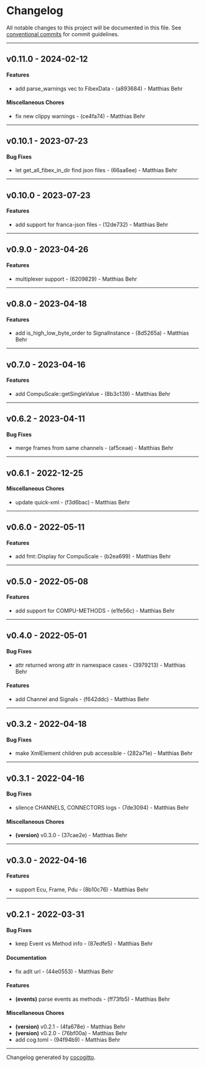 # Changelog
All notable changes to this project will be documented in this file. See [conventional commits](https://www.conventionalcommits.org/) for commit guidelines.

- - -
## v0.11.0 - 2024-02-12
#### Features
- add parse_warnings vec to FibexData - (a893684) - Matthias Behr
#### Miscellaneous Chores
- fix new clippy warnings - (ce4fa74) - Matthias Behr

- - -

## v0.10.1 - 2023-07-23
#### Bug Fixes
- let get_all_fibex_in_dir find json files - (66aa6ee) - Matthias Behr

- - -

## v0.10.0 - 2023-07-23
#### Features
- add support for franca-json files - (12de732) - Matthias Behr

- - -

## v0.9.0 - 2023-04-26
#### Features
- multiplexer support - (6209829) - Matthias Behr

- - -
## v0.8.0 - 2023-04-18
#### Features
- add is_high_low_byte_order to SignalInstance - (8d5265a) - Matthias Behr

- - -

## v0.7.0 - 2023-04-16
#### Features
- add CompuScale::getSingleValue - (8b3c139) - Matthias Behr

- - -

## v0.6.2 - 2023-04-11
#### Bug Fixes
- merge frames from same channels - (af5ceae) - Matthias Behr

- - -

## v0.6.1 - 2022-12-25
#### Miscellaneous Chores
- update quick-xml - (f3d6bac) - Matthias Behr

- - -

## v0.6.0 - 2022-05-11
#### Features
- add fmt::Display for CompuScale - (b2ea699) - Matthias Behr
- - -

## v0.5.0 - 2022-05-08
#### Features
- add support for COMPU-METHODS - (e1fe56c) - Matthias Behr
- - -

## v0.4.0 - 2022-05-01
#### Bug Fixes
- attr returned wrong attr in namespace cases - (3979213) - Matthias Behr
#### Features
- add Channel and Signals - (f642ddc) - Matthias Behr
- - -

## v0.3.2 - 2022-04-18
#### Bug Fixes
- make XmlElement children pub accessible - (282a71e) - Matthias Behr
- - -

## v0.3.1 - 2022-04-16
#### Bug Fixes
- silence CHANNELS, CONNECTORS logs - (7de3094) - Matthias Behr
#### Miscellaneous Chores
- **(version)** v0.3.0 - (37cae2e) - Matthias Behr
- - -

## v0.3.0 - 2022-04-16
#### Features
- support Ecu, Frame, Pdu - (8b10c76) - Matthias Behr
- - -

## v0.2.1 - 2022-03-31
#### Bug Fixes
- keep Event vs Method info - (87edfe5) - Matthias Behr
#### Documentation
- fix adlt url - (44e0553) - Matthias Behr
#### Features
- **(events)** parse events as methods - (ff73fb5) - Matthias Behr
#### Miscellaneous Chores
- **(version)** v0.2.1 - (4fa678e) - Matthias Behr
- **(version)** v0.2.0 - (76bf00a) - Matthias Behr
- add cog.toml - (94f94b9) - Matthias Behr
- - -

Changelog generated by [cocogitto](https://github.com/cocogitto/cocogitto).
